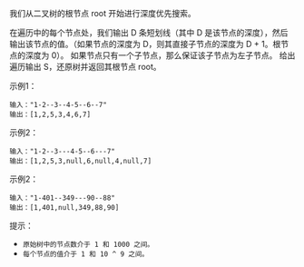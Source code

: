 我们从二叉树的根节点 root 开始进行深度优先搜索。

在遍历中的每个节点处，我们输出 D 条短划线（其中 D 是该节点的深度），然后输出该节点的值。（如果节点的深度为 D，则其直接子节点的深度为 D + 1。根节点的深度为 0）。
如果节点只有一个子节点，那么保证该子节点为左子节点。
给出遍历输出 S，还原树并返回其根节点 root。

示例1：
```
输入："1-2--3--4-5--6--7"
输出：[1,2,5,3,4,6,7]
```

示例2：
```
输入："1-2--3---4-5--6---7"
输出：[1,2,5,3,null,6,null,4,null,7]
```

示例2：
```
输入："1-401--349---90--88"
输出：[1,401,null,349,88,90]
```

提示：
- `原始树中的节点数介于 1 和 1000 之间。`
- `每个节点的值介于 1 和 10 ^ 9 之间。`